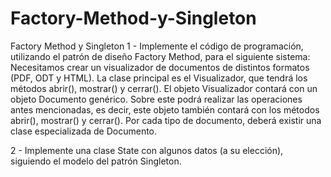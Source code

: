 # Factory-Method-y-Singleton
Factory Method y Singleton
1 - Implemente el código de programación, utilizando el patrón de diseño Factory Method, para el siguiente sistema:
Necesitamos crear un visualizador de documentos de distintos formatos (PDF, ODT y HTML). La clase principal es el Visualizador, que tendrá los métodos abrir(), mostrar() y cerrar().
El objeto Visualizador contará con un objeto Documento genérico. Sobre este podrá realizar las operaciones antes mencionadas, es decir, este objeto también contará con los métodos abrir(), mostrar() y cerrar().
Por cada tipo de documento, deberá existir una clase especializada de Documento.

2 - Implemente una clase State con algunos datos (a su elección), siguiendo el modelo del patrón Singleton.
